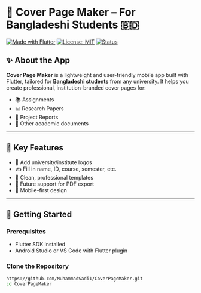 # 📄 Cover Page Maker – For Bangladeshi Students 🇧🇩

[![Made with Flutter](https://img.shields.io/badge/Flutter-%2302569B.svg?style=for-the-badge&logo=flutter&logoColor=white)](https://flutter.dev/)
[![License: MIT](https://img.shields.io/badge/License-MIT-yellow.svg?style=for-the-badge)](https://opensource.org/licenses/MIT)
[![Status](https://img.shields.io/badge/status-in%20development-orange?style=for-the-badge)]()

## ✨ About the App

**Cover Page Maker** is a lightweight and user-friendly mobile app built with Flutter, tailored for **Bangladeshi students** from any university. It helps you create professional, institution-branded cover pages for:

- 📚 Assignments
- 📊 Research Papers
- 📑 Project Reports
- 📄 Other academic documents

---

## 🔧 Key Features

- 🏫 Add university/institute logos
- ✍️ Fill in name, ID, course, semester, etc.
- 🎨 Clean, professional templates
- 💾 Future support for PDF export
- 📱 Mobile-first design

---

## 🚀 Getting Started

### Prerequisites

- Flutter SDK installed
- Android Studio or VS Code with Flutter plugin

### Clone the Repository

```bash
https://github.com/MuhammadSadi1/CoverPageMaker.git
cd CoverPageMaker
